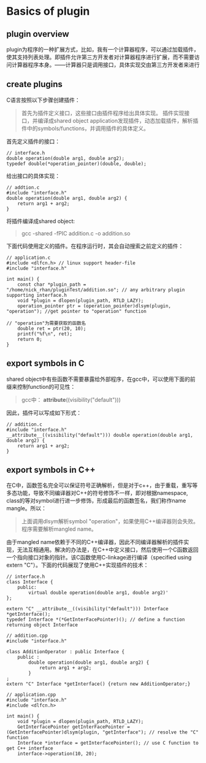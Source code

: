 # Basics of plugin

## plugin overview
plugin为程序的一种扩展方式，比如，我有一个计算器程序，可以通过加载插件，使其支持列表处理。即插件允许第三方开发者对计算器程序进行扩展，而不需要访问计算器程序本身。——计算器只是调用接口，具体实现交由第三方开发者来进行

## create plugins
C语言按照以下步骤创建插件：

>首先为插件定义接口，这些接口由插件程序给出具体实现。
>插件实现接口，并编译成shared object
>application发现插件，动态加载插件，解析插件中的symbols/functions，并调用插件的具体定义。

首先定义插件的接口：
```
// interface.h
double operation(double arg1, double arg2);
typedef double(*operation_pointer)(double, double);
```

给出接口的具体实现：
```
// addtion.c
#include "interface.h"
double operation(double arg1, double arg2) {
    return arg1 + arg2;
}
```
将插件编译成shared object: 

>gcc -shared -fPIC addition.c -o addition.so

下面代码使用定义的插件。在程序运行时，其会自动搜索之前定义的插件：
```
// application.c
#include <dlfcn.h> // linux support header-file
#include "interface.h"

int main() {
    const char *plugin_path = "/home/nick_rhan/pluginTest/addition.so"; // any arbitrary plugin supporting interface.h
    void *plugin = dlopen(plugin_path, RTLD_LAZY);
    operation_pointer ptr = (operation_pointer)dlsym(plugin, "operation"); //get pointer to "operation" function
                                                                           // "operation"为需要获取的函数名
    double ret = ptr(20, 10);
    printf("%f\n", ret);
    return 0;
}
```

## export symbols in C
shared object中有些函数不需要暴露给外部程序，在gcc中，可以使用下面的前缀来控制function的可见性：
> gcc中： __attribute__((visibility("default")))

因此，插件可以写成如下形式：
```
// addition.c
#include "interface.h"
__attribute__((visibility("default"))) double operation(double arg1, double arg2) {
    return arg1 + arg2;
}
```

## export symbols in C++
在C中，函数签名完全可以保证符号正确解析，但是对于c++，由于重载，重写等多态功能，导致不同编译器对C++的符号修饰不一样，即对根据namespace, class的等对symbol进行进一步修饰，形成最后的函数签名，我们称作name mangle。所以：
> 上面调用dlsym解析symbol "operation"，如果使用C++编译器则会失败。程序需要解析mangled name。

由于mangled name依赖于不同的C++编译器，因此不同编译器解析的插件实现，无法互相通用。解决的办法是，在C++中定义接口，然后使用一个C函数返回一个指向接口对象的指针。该C函数使用C-linkage进行编译（specified using extern "C"）。下面的代码展现了使用C++实现插件的技术：

```
// interface.h
class Interface {
    public:
        virtual double operation(double arg1, double arg2)'
};

extern "C" __attribute__((visibility("default"))) Interface *getInterface();
typedef Interface *(*GetInterFacePointer)(); // define a function returning object Interface
```

```
// addition.cpp
#include "interface.h"

class AdditionOperator : public Interface {
    public :
        double operation(double arg1, double arg2) {
            return arg1 + arg2;
        }
;
extern "C" Interface *getInterface() {return new AdditionOperator;}
```

```
// application.cpp
#include "interface.h"
#include <dlfcn.h>

int main() {
    void *plugin = dlopen(plugin_path, RTLD_LAZY);
    GetInterfacePointer getInterFacePointer = (GetInterfacePointer)dlsym(plugin, "getInterface"); // resolve the "C" function
    Interface *interface = getInterfacePointer(); // use C function to get C++ interface
    interface->operation(10, 20);
```
